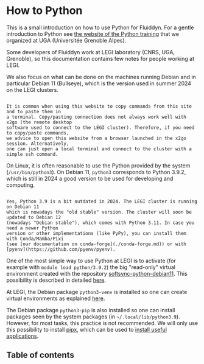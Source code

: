 # How to Python

This is a small introduction on how to use Python for Fluiddyn. For a gentle introduction
to Python see
[the website of the Python training](https://python-uga.gricad-pages.univ-grenoble-alpes.fr/py-training-2023)
that we organized at UGA (Universitée Grenoble Alpes).

Some developers of Fluiddyn work at LEGI laboratory (CNRS, UGA, Grenoble), so this
documentation contains few notes for people working at LEGI.

We also focus on what can be done on the machines running Debian and in particular Debian
11 (Bullseye), which is the version used in summer 2024 on the LEGI clusters.

```{admonition} Note for LEGI

It is common when using this website to copy commands from this site and to paste them in
a terminal. Copy/pasting connection does not always work well with x2go (the remote desktop
software used to connect to the LEGI cluster). Therefore, if you need to copy/paste commands,
we advice to open this website from a browser launched in the x2go session. Alternatively,
one can just open a local terminal and connect to the cluster with a simple ssh command.

```

On Linux, it is often reasonable to use the Python provided by the system
(`/usr/bin/python3`). On Debian 11, `python3` corresponds to Python 3.9.2, which is still
in 2024 a good version to be used for developing and computing.

```{note}

Yes, Python 3.9 is a bit outdated in 2024. The LEGI cluster is running on Debian 11
which is nowadays the "old stable" version. The cluster will soon be updated to Debian 12
(nowadays "Debian stable"), which comes with Python 3.11. In case you need a newer Python
version or other implementations (like PyPy), you can install them with Conda/Mamba/Pixi
(see [our documentation on conda-forge](./conda-forge.md)) or with
[pyenv](https://github.com/pyenv/pyenv).

```

One of the most simple way to use Python at LEGI is to activate (for example with
`module load python/3.9.2`) the big "read-only" virtual environment created with the
repository
[softsync-python-debian11](https://gricad-gitlab.univ-grenoble-alpes.fr/legi/soft/trokata/softsync-python-debian11).
This possibility is described in detailed [here](./modules.md).

At LEGI, the Debian package `python3-venv` is installed so one can create virtual
environments as explained [here](./venv.md).

The Debian package `python3-pip` is also installed so one can install packages seen by
the system packages (in `~/.local/lib/python3.9`). However, for most tasks, this practice
is not recommended. We will only use this possibility to install
[pipx](https://github.com/pypa/pipx), which can be used to
[install useful applications](../setup/setup-apps.md).

## Table of contents

```{tableofcontents}
```
